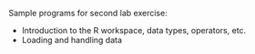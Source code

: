 Sample programs for second lab exercise: 

- Introduction to the R workspace, data types, operators, etc.
- Loading and handling data
